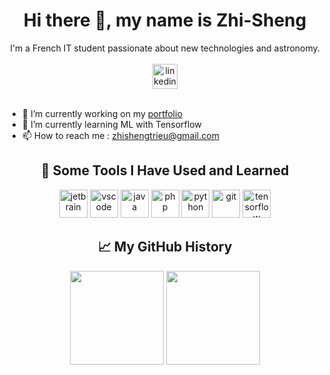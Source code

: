 <div align="center">
  <h1>Hi there 👋, my name is Zhi-Sheng</h1>
  I'm a French IT student passionate about new technologies and astronomy.
  <br><br>
  <a href="https://www.linkedin.com/in/zhishengtrieu/" target="_blank" title="linkedin">
    <img src="https://img.shields.io/badge/linkedin-%230077B5.svg?style=for-the-badge&logo=linkedin&logoColor=white" alt="linkedin" height="40"/>
  </a>
</div>
<br>

- 🔭 I’m currently working on my <a href="https://zhisheng.me"  target="_blank" title="portfolio">portfolio</a> 
- 🌱 I’m currently learning ML with Tensorflow 
- 📫 How to reach me : zhishengtrieu@gmail.com 

<div align="center">
  <h2>🚀 Some Tools I Have Used and Learned</h2>
  
  <img src="https://cdn.jsdelivr.net/gh/devicons/devicon/icons/jetbrains/jetbrains-original.svg" alt="jetbrain" width="45" height="45" title="jetbrains"/>
  <img src="https://cdn.jsdelivr.net/gh/devicons/devicon/icons/vscode/vscode-original.svg" alt="vscode" width="45" height="45" title="vscode"/>
  <img src="https://cdn.jsdelivr.net/gh/devicons/devicon/icons/java/java-original.svg" alt="java" width="45" height="45" title="java"/>
  <img src="https://cdn.jsdelivr.net/gh/devicons/devicon/icons/php/php-original.svg" alt="php" width="45" height="45" title="php"/>
  <img src="https://cdn.jsdelivr.net/gh/devicons/devicon/icons/python/python-original.svg" alt="python" width="45" height="45" title="python"/>
  <img src="https://cdn.jsdelivr.net/gh/devicons/devicon/icons/git/git-original.svg" alt="git" width="45" height="45" title="git"/>
  <img src="https://cdn.jsdelivr.net/gh/devicons/devicon/icons/tensorflow/tensorflow-original.svg" alt="tensorflow" width="45" height="45" title="tensorflow"/>

  
  <h2>📈 My GitHub History</h2>
  
  <img height= "150" src="https://github-readme-stats.vercel.app/api?username=zhishengtrieu&show_icons=true&theme=transparent"/>
  <img height= "150" src="https://github-readme-stats.vercel.app/api/top-langs/?username=zhishengtrieu&theme=transparent&layout=compact"/>
</div>
